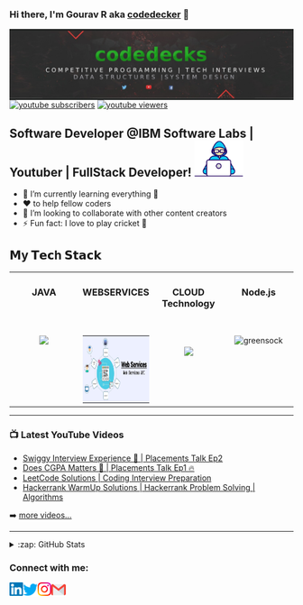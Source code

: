 ### Hi there, I'm Gourav R aka [codedecker](https://www.youtube.com/c/codedecks) 👋

<img align="center" alt="G R | Twitter" width="1026px" src="https://github.com/GouravRusiya30/GouravRusiya30/blob/master/Assets/codedecks.jpeg" />
   </br>
   <a href="https://www.youtube.com/c/codedecks?sub_confirmation=1">
    <img alt="youtube subscribers" src="https://github-readme-youtube-stats.herokuapp.com/subscribers/index.php?id=UCtJg4eV7SszBJx7BsuS_zhA&key=AIzaSyCkaZEr9tkpxllZbp7t4DwjUoHamsrYX24&label=Subscribers&style=for-the-badge&color=red&labelColor=ce4630"/></a>
  <a href="https://www.youtube.com/c/codedecks">
   <img alt="youtube viewers" src="https://github-readme-youtube-stats.herokuapp.com/views/index.php?id=UCtJg4eV7SszBJx7BsuS_zhA&key=AIzaSyCkaZEr9tkpxllZbp7t4DwjUoHamsrYX24&label=View+Count&style=for-the-badge&color=blue&labelColor=0b689d"/></a>

## Software Developer @IBM Software Labs | Youtuber | FullStack Developer! <img height="64px" src="https://github.com/GouravRusiya30/GouravRusiya30/blob/master/Assets/Developer.gif">

- 🌱 I’m currently learning everything 🤣
- ❤️ to help fellow coders
- 👯 I’m looking to collaborate with other content creators
- ⚡ Fun fact: I love to play cricket 🏏

## 𝗠y 𝗧𝗲𝗰h 𝗦𝘁𝗮𝗰𝗸

<table>
  <tbody>
    <tr valign="top">
      <td width="25%" align="center">
        <span><h3>JAVA</h3></span><br><br><br>
        <img height="120px" src="https://miro.medium.com/max/1400/1*yvvU_edMLeHHb7wDqQ9IVg.png">
      </td>
      <td width="25%" align="center">
        <span><h3>WEBSERVICES</h3></span><br><br><br>
        <img height="120px" src="https://github.com/GouravRusiya30/GouravRusiya30/blob/master/Assets/webservices.jpeg">
      </td>
      <td width="25%" align="center">
        <span><h3>CLOUD Technology</h3></span><br><br><br>
        <img height="120px" src="http://gainam.com/images/cloud.png">
      </td>
      <td width="25%" align="center">
        <span><b></b><h3>Node.js</h3></span><br><br><br>
        <img height="120px" src="https://miro.medium.com/max/1400/1*fsseXIPGEhwmg6kfgXyIjA.jpeg" alt="greensock" border="0">
      </td>
    </tr>
      </tbody>
</table>

---

### 📺 Latest YouTube Videos

<!-- YOUTUBE:START -->
- [Swiggy Interview Experience 🤩 | Placements Talk Ep2](https://youtu.be/kPQlAqFk2uA)
- [Does CGPA Matters 🤑 | Placements Talk Ep1 🔥](https://youtu.be/6PiBHQLKUP8)
- [LeetCode Solutions | Coding Interview Preparation](https://www.youtube.com/playlist?list=PLlUdLC2oSxz2Y1g6V8oRCzauOvbnKl2Ee)
- [Hackerrank WarmUp Solutions | Hackerrank Problem Solving | Algorithms](https://www.youtube.com/playlist?list=PLlUdLC2oSxz2PQXfKcpVncXayGtk9YOWU)
<!-- YOUTUBE:END -->

➡️ [more videos...](https://www.youtube.com/c/codedecks)

---

<details>
  <summary>:zap: GitHub Stats</summary>
  
  ![GitHub stats](https://github-readme-stats.vercel.app/api?username=GouravRusiya30&theme=shades-of-purple&show_icons=true)

</details>

### Connect with me:

<a href="https://www.linkedin.com/in/gourav-rusiya-52973b73/">
    <img align="left" alt="G R | Linkedin" width="24px" src="https://github.com/GouravRusiya30/GouravRusiya30/blob/master/Assets/Linkedin.svg" />
  </a>
  <a href="https://twitter.com/GRusiya">
    <img align="left" alt="G R | Twitter" width="26px" src="https://github.com/GouravRusiya30/GouravRusiya30/blob/master/Assets/Twitter.svg" />
  </a>
  <a href="https://www.instagram.com/rusiyagr/">
    <img align="left" alt="G R | Instagram" width="24px" src="https://github.com/GouravRusiya30/GouravRusiya30/blob/master/Assets/Instagram.svg" />
  </a>
  <a href="mailto:gouravrusiya.lnct@gmail.com">
    <img align="left" alt="G R | Gmail" width="26px" src="https://github.com/GouravRusiya30/GouravRusiya30/blob/master/Assets/Gmail.svg" />
  </a>
<br />
